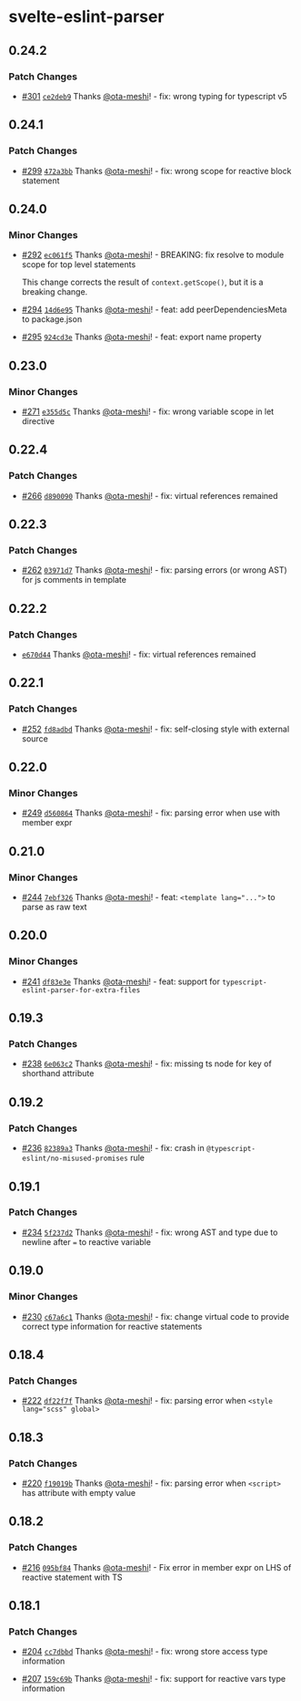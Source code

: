 # svelte-eslint-parser

## 0.24.2

### Patch Changes

- [#301](https://github.com/ota-meshi/svelte-eslint-parser/pull/301) [`ce2deb9`](https://github.com/ota-meshi/svelte-eslint-parser/commit/ce2deb9ddc67211fe5c6b67172e1da9d53d082a3) Thanks [@ota-meshi](https://github.com/ota-meshi)! - fix: wrong typing for typescript v5

## 0.24.1

### Patch Changes

- [#299](https://github.com/ota-meshi/svelte-eslint-parser/pull/299) [`472a3bb`](https://github.com/ota-meshi/svelte-eslint-parser/commit/472a3bb625adbc451f789b8787e79f771e27fd10) Thanks [@ota-meshi](https://github.com/ota-meshi)! - fix: wrong scope for reactive block statement

## 0.24.0

### Minor Changes

- [#292](https://github.com/ota-meshi/svelte-eslint-parser/pull/292) [`ec061f5`](https://github.com/ota-meshi/svelte-eslint-parser/commit/ec061f574d73aa25c13a631bb3be6fa2f861e8e8) Thanks [@ota-meshi](https://github.com/ota-meshi)! - BREAKING: fix resolve to module scope for top level statements

  This change corrects the result of `context.getScope()`, but it is a breaking change.

- [#294](https://github.com/ota-meshi/svelte-eslint-parser/pull/294) [`14d6e95`](https://github.com/ota-meshi/svelte-eslint-parser/commit/14d6e95773ea638855c25927c11f7a2df1632801) Thanks [@ota-meshi](https://github.com/ota-meshi)! - feat: add peerDependenciesMeta to package.json

- [#295](https://github.com/ota-meshi/svelte-eslint-parser/pull/295) [`924cd3e`](https://github.com/ota-meshi/svelte-eslint-parser/commit/924cd3e72db0d9d09aed1da5ec3f2e5995c9ca77) Thanks [@ota-meshi](https://github.com/ota-meshi)! - feat: export name property

## 0.23.0

### Minor Changes

- [#271](https://github.com/ota-meshi/svelte-eslint-parser/pull/271) [`e355d5c`](https://github.com/ota-meshi/svelte-eslint-parser/commit/e355d5c4d1210ae8b74fd50be6263efc08b849e1) Thanks [@ota-meshi](https://github.com/ota-meshi)! - fix: wrong variable scope in let directive

## 0.22.4

### Patch Changes

- [#266](https://github.com/ota-meshi/svelte-eslint-parser/pull/266) [`d890090`](https://github.com/ota-meshi/svelte-eslint-parser/commit/d8900904d99e43acd2cff8f96258bcd1e2e01f29) Thanks [@ota-meshi](https://github.com/ota-meshi)! - fix: virtual references remained

## 0.22.3

### Patch Changes

- [#262](https://github.com/ota-meshi/svelte-eslint-parser/pull/262) [`03971d7`](https://github.com/ota-meshi/svelte-eslint-parser/commit/03971d737371a4288e2d08466df469a16d4b03b2) Thanks [@ota-meshi](https://github.com/ota-meshi)! - fix: parsing errors (or wrong AST) for js comments in template

## 0.22.2

### Patch Changes

- [`e670d44`](https://github.com/ota-meshi/svelte-eslint-parser/commit/e670d4406a188c56505205ef84bd9c0819e78d94) Thanks [@ota-meshi](https://github.com/ota-meshi)! - fix: virtual references remained

## 0.22.1

### Patch Changes

- [#252](https://github.com/ota-meshi/svelte-eslint-parser/pull/252) [`fd8adbd`](https://github.com/ota-meshi/svelte-eslint-parser/commit/fd8adbd21a4c6a5ed7e9b15e22562d305024f32b) Thanks [@ota-meshi](https://github.com/ota-meshi)! - fix: self-closing style with external source

## 0.22.0

### Minor Changes

- [#249](https://github.com/ota-meshi/svelte-eslint-parser/pull/249) [`d560864`](https://github.com/ota-meshi/svelte-eslint-parser/commit/d560864681773fb1e795f8f656b3c90c5ca05e5d) Thanks [@ota-meshi](https://github.com/ota-meshi)! - fix: parsing error when use with member expr

## 0.21.0

### Minor Changes

- [#244](https://github.com/ota-meshi/svelte-eslint-parser/pull/244) [`7ebf326`](https://github.com/ota-meshi/svelte-eslint-parser/commit/7ebf326c97576bfc721bc133e24c6c643e87e6de) Thanks [@ota-meshi](https://github.com/ota-meshi)! - feat: `<template lang="...">` to parse as raw text

## 0.20.0

### Minor Changes

- [#241](https://github.com/ota-meshi/svelte-eslint-parser/pull/241) [`df83e3e`](https://github.com/ota-meshi/svelte-eslint-parser/commit/df83e3e185b2a7436b87c00c781a65c9fb7d07b9) Thanks [@ota-meshi](https://github.com/ota-meshi)! - feat: support for `typescript-eslint-parser-for-extra-files`

## 0.19.3

### Patch Changes

- [#238](https://github.com/ota-meshi/svelte-eslint-parser/pull/238) [`6e063c2`](https://github.com/ota-meshi/svelte-eslint-parser/commit/6e063c25ac54f4242025a8fd9bb2d42dd38447dc) Thanks [@ota-meshi](https://github.com/ota-meshi)! - fix: missing ts node for key of shorthand attribute

## 0.19.2

### Patch Changes

- [#236](https://github.com/ota-meshi/svelte-eslint-parser/pull/236) [`82389a3`](https://github.com/ota-meshi/svelte-eslint-parser/commit/82389a3840e63b28d3a93bc20d92e36fb658ae57) Thanks [@ota-meshi](https://github.com/ota-meshi)! - fix: crash in `@typescript-eslint/no-misused-promises` rule

## 0.19.1

### Patch Changes

- [#234](https://github.com/ota-meshi/svelte-eslint-parser/pull/234) [`5f237d2`](https://github.com/ota-meshi/svelte-eslint-parser/commit/5f237d2015551596d3be36b6cbc4b17fb75f91e6) Thanks [@ota-meshi](https://github.com/ota-meshi)! - fix: wrong AST and type due to newline after `=` to reactive variable

## 0.19.0

### Minor Changes

- [#230](https://github.com/ota-meshi/svelte-eslint-parser/pull/230) [`c67a6c1`](https://github.com/ota-meshi/svelte-eslint-parser/commit/c67a6c1ab4f340b9ec206ab737344602e587a2b2) Thanks [@ota-meshi](https://github.com/ota-meshi)! - fix: change virtual code to provide correct type information for reactive statements

## 0.18.4

### Patch Changes

- [#222](https://github.com/ota-meshi/svelte-eslint-parser/pull/222) [`df22f7f`](https://github.com/ota-meshi/svelte-eslint-parser/commit/df22f7f11669324f5947ac30dd7fd1560107c556) Thanks [@ota-meshi](https://github.com/ota-meshi)! - fix: parsing error when `<style lang="scss" global>`

## 0.18.3

### Patch Changes

- [#220](https://github.com/ota-meshi/svelte-eslint-parser/pull/220) [`f19019b`](https://github.com/ota-meshi/svelte-eslint-parser/commit/f19019b0554750b730279d1f58ef46e8cac34d22) Thanks [@ota-meshi](https://github.com/ota-meshi)! - fix: parsing error when `<script>` has attribute with empty value

## 0.18.2

### Patch Changes

- [#216](https://github.com/ota-meshi/svelte-eslint-parser/pull/216) [`095bf84`](https://github.com/ota-meshi/svelte-eslint-parser/commit/095bf84633cc853c74da2c6464bc931cf61553d7) Thanks [@ota-meshi](https://github.com/ota-meshi)! - Fix error in member expr on LHS of reactive statement with TS

## 0.18.1

### Patch Changes

- [#204](https://github.com/ota-meshi/svelte-eslint-parser/pull/204) [`cc7dbbd`](https://github.com/ota-meshi/svelte-eslint-parser/commit/cc7dbbdac30348864ea7f8a4905667f07de916d3) Thanks [@ota-meshi](https://github.com/ota-meshi)! - fix: wrong store access type information

- [#207](https://github.com/ota-meshi/svelte-eslint-parser/pull/207) [`159c69b`](https://github.com/ota-meshi/svelte-eslint-parser/commit/159c69bfa07910e595a1b375db69af26abdab49f) Thanks [@ota-meshi](https://github.com/ota-meshi)! - fix: support for reactive vars type information
